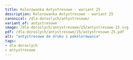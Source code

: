 ```yaml
---
title: Kolorowanka Antystresowe - wariant 25
description: Kolorowanka Antystresowe - wariant 25
canonical: /dla-doroslych/antystresowe/
variant_of: antystresowe
image: /dla-doroslych/antystresowe/25/antystresowe-25.svg
pdf: /dla-doroslych/antystresowe/25/antystresowe-25.pdf
alt: "antystresowe do druku i pokolorowania"
tags:
- dla-doroslych
- antystresowe
---
```

